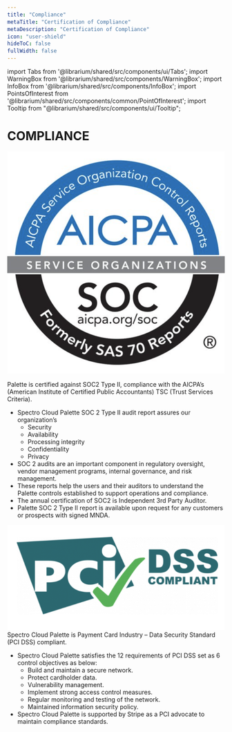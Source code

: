```yaml
---
title: "Compliance"
metaTitle: "Certification of Compliance"
metaDescription: "Certification of Compliance"
icon: "user-shield"
hideToC: false
fullWidth: false
---
```


import Tabs from '@librarium/shared/src/components/ui/Tabs';
import WarningBox from '@librarium/shared/src/components/WarningBox';
import InfoBox from '@librarium/shared/src/components/InfoBox';
import PointsOfInterest from '@librarium/shared/src/components/common/PointOfInterest';
import Tooltip from "@librarium/shared/src/components/ui/Tooltip";


# COMPLIANCE

![soc2.png](soc2.png "#width=180px")

Palette is certified against SOC2 Type II, compliance with the AICPA’s (American Institute of Certified Public Accountants) TSC (Trust Services Criteria). 
* Spectro Cloud Palette SOC 2 Type II audit report assures our organization’s   
   * Security
   * Availability
   * Processing integrity
   * Confidentiality
   * Privacy 
* SOC 2 audits are an important component in regulatory oversight, vendor management programs, internal governance, and risk management.
* These reports help the users and their auditors to understand the Palette controls established to support operations and compliance. 
* The annual certification of SOC2 is Independent 3rd Party Auditor. 
* Palette SOC 2 Type II report is available upon request for any customers or prospects with signed MNDA.



![pci-dss.png](pci-dss.png "#width=240px")
Spectro Cloud Palette is Payment Card Industry – Data Security Standard (PCI DSS) compliant.

* Spectro Cloud Palette satisfies the 12 requirements of PCI DSS set as 6 control objectives as below:
	* Build and maintain a secure network.
	* Protect cardholder data.
	* Vulnerability management.
	* Implement strong access control measures.
	* Regular monitoring and testing of the network.
	* Maintained information security policy.
* Spectro Cloud Palette is supported by Stripe as a PCI advocate to maintain compliance standards.


